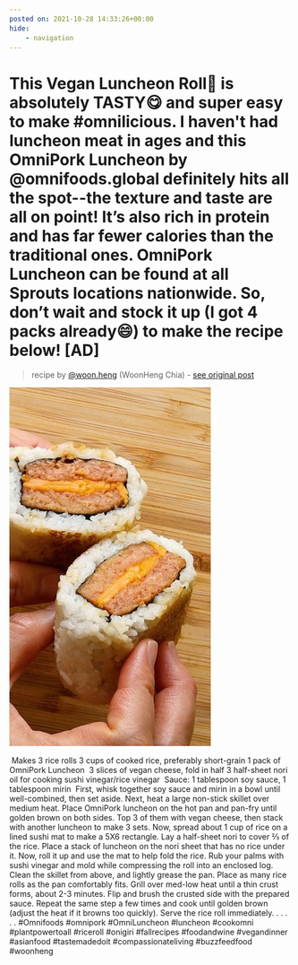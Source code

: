 ```yaml
---
posted on: 2021-10-28 14:33:26+00:00
hide:
    - navigation
---
```


# This Vegan Luncheon Roll🤩 is absolutely TASTY😋 and super easy to make #omnilicious. I haven't had luncheon meat in ages and this OmniPork Luncheon by @omnifoods.global definitely hits all the spot--the texture and taste are all on point! It’s also rich in protein and has far fewer calories than the traditional ones. OmniPork Luncheon can be found at all Sprouts locations nationwide. So, don’t wait and stock it up (I got 4 packs already😄) to make the recipe below! [AD]⁣ 

> recipe by [@woon.heng](https://www.instagram.com/woon.heng/) 
(WoonHeng Chia) - [see original post](https://instagram.com/p/CVk1sAcFtJa)

![](../img/woon.heng_28-10-2021_1410.png)

⁣
Makes 3 rice rolls⁣
3 cups of cooked rice, preferably short-grain⁣
1 pack of OmniPork Luncheon ⁣
3 slices of vegan cheese, fold in half⁣
3 half-sheet nori⁣
oil for cooking⁣
sushi vinegar/rice vinegar ⁣
Sauce: 1 tablespoon soy sauce, 1 tablespoon mirin⁣
⁣
First, whisk together soy sauce and mirin in a bowl until well-combined, then set aside.⁣
Next, heat a large non-stick skillet over medium heat. Place OmniPork luncheon on the hot pan and pan-fry until golden brown on both sides. Top 3 of them with vegan cheese, then stack with another luncheon to make 3 sets. ⁣
Now, spread about 1 cup of rice on a lined sushi mat to make a 5X6 rectangle. Lay a half-sheet nori to cover ⅔ of the rice. Place a stack of luncheon on the nori sheet that has no rice under it. Now, roll it up and use the mat to help fold the rice. Rub your palms with sushi vinegar and mold while compressing the roll into an enclosed log. Clean the skillet from above, and lightly grease the pan. Place as many rice rolls as the pan comfortably fits. Grill over med-low heat until a thin crust forms, about 2-3 minutes. Flip and brush the crusted side with the prepared sauce. Repeat the same step a few times and cook until golden brown (adjust the heat if it browns too quickly). Serve the rice roll immediately.⁣
.⁣⁣⁣⁣
.⁣⁣⁣⁣
.⁣⁣⁣⁣
.⁣⁣⁣⁣
.⁣⁣⁣⁣
\#Omnifoods \#omnipork \#OmniLuncheon \#luncheon \#cookomni \#plantpowertoall \#riceroll \#onigiri \#fallrecipes \#foodandwine \#vegandinner \#asianfood \#tastemadedoit \#compassionateliving \#buzzfeedfood \#woonheng 